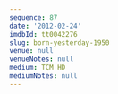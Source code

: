 ```yaml
---
sequence: 87
date: '2012-02-24'
imdbId: tt0042276
slug: born-yesterday-1950
venue: null
venueNotes: null
medium: TCM HD
mediumNotes: null
---
```


